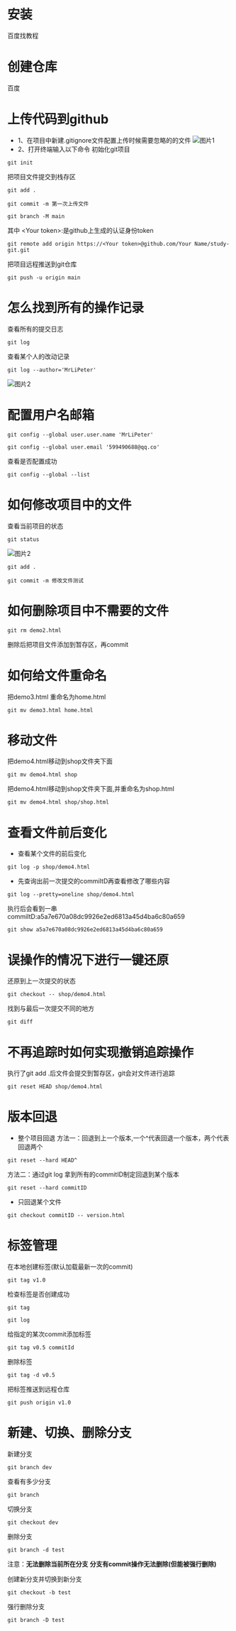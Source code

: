 # 安装
百度找教程
# 创建仓库
百度
# 上传代码到github
- 1、在项目中新建.gitignore文件配置上传时候需要忽略的的文件
![图片1](/img/1.png)
- 2、打开终端输入以下命令
初始化git项目
```
git init
```
把项目文件提交到栈存区
```
git add .
```
```
git commit -m 第一次上传文件
```
```
git branch -M main
```
其中 <<Your token>Your token>:是github上生成的认证身份token
```
git remote add origin https://<Your token>@github.com/Your Name/study-git.git
```
把项目远程推送到git仓库
```
git push -u origin main
```

# 怎么找到所有的操作记录

查看所有的提交日志
```
git log
```
查看某个人的改动记录
```
git log --author='MrLiPeter'
```
![图片2](/img/2.png)

# 配置用户名邮箱
```
git config --global user.user.name 'MrLiPeter'
```
```
git config --global user.email '599490688@qq.co'
```
查看是否配置成功
```
git config --global --list
```
# 如何修改项目中的文件
查看当前项目的状态
```git
git status
```
![图片2](/img/3.png)
```
git add .
```
```
git commit -m 修改文件测试
```
# 如何删除项目中不需要的文件
```
git rm demo2.html
```
删除后把项目文件添加到暂存区，再commit

# 如何给文件重命名
把demo3.html 重命名为home.html
```
git mv demo3.html home.html
```
# 移动文件
把demo4.html移动到shop文件夹下面
```
git mv demo4.html shop
```
把demo4.html移动到shop文件夹下面,并重命名为shop.html
```
git mv demo4.html shop/shop.html
```
# 查看文件前后变化
- 查看某个文件的前后变化
```
git log -p shop/demo4.html
```
- 先查询出前一次提交的commiItD再查看修改了哪些内容
```
git log --pretty=oneline shop/demo4.html
```
执行后会看到一串commiItD:a5a7e670a08dc9926e2ed6813a45d4ba6c80a659
```
git show a5a7e670a08dc9926e2ed6813a45d4ba6c80a659
```
# 误操作的情况下进行一键还原
还原到上一次提交的状态
```
git checkout -- shop/demo4.html
```
找到与最后一次提交不同的地方
```
git diff
```
# 不再追踪时如何实现撤销追踪操作
执行了git add .后文件会提交到暂存区，git会对文件进行追踪
```
git reset HEAD shop/demo4.html
```
# 版本回退
- 整个项目回退
方法一：回退到上一个版本,一个^代表回退一个版本，两个代表回退两个
```
git reset --hard HEAD^
```
方法二：通过git log 拿到所有的commitID制定回退到某个版本
```
git reset --hard commitID
```
- 只回退某个文件
```
git checkout commitID -- version.html
```
# 标签管理
在本地创建标签(默认加载最新一次的commit)
```
git tag v1.0
```
检查标签是否创建成功
```
git tag
```
```
git log
```
给指定的某次commit添加标签
```
git tag v0.5 commitId
```
删除标签
```
git tag -d v0.5
```
把标签推送到远程仓库
```
git push origin v1.0
```
# 新建、切换、删除分支
新建分支
```
git branch dev
```
查看有多少分支
```
git branch
```
切换分支
```
git checkout dev
```
删除分支
```
git branch -d test
```
注意：**无法删除当前所在分支**
    **分支有commit操作无法删除(但能被强行删除)**

创建新分支并切换到新分支
```
git checkout -b test
```
强行删除分支
```
git branch -D test
```